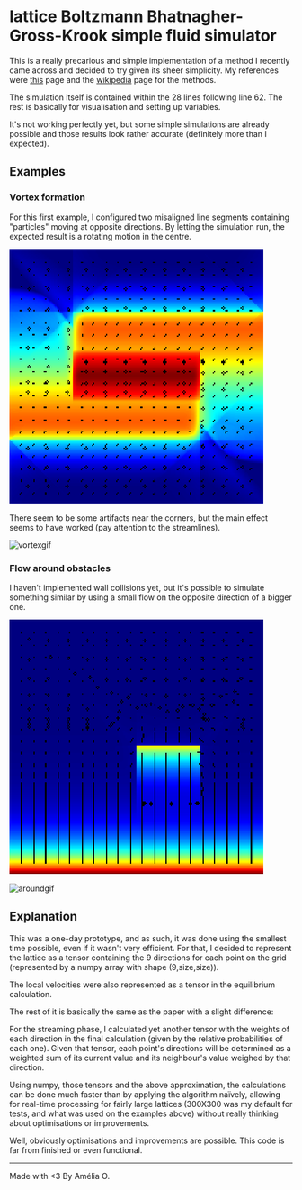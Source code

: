 # lattice Boltzmann Bhatnagher-Gross-Krook simple fluid simulator

This is a really precarious and simple implementation of a method I recently came across and decided to try given its sheer simplicity. My references were [this](https://web.archive.org/web/20081112022707/http://www.science.uva.nl/research/scs/projects/lbm_web/lbm.html) page and the [wikipedia](https://en.wikipedia.org/wiki/Lattice_Boltzmann_methods) page for the methods.

The simulation itself is contained within the 28 lines following line 62. The rest is basically for visualisation and setting up variables.

It's not working perfectly yet, but some simple simulations are already possible and those results look rather accurate (definitely more than I expected).

## Examples

### Vortex formation
For this first example, I configured two misaligned line segments containing "particles" moving at opposite directions. By letting the simulation run, the expected result is a rotating motion in the centre.

![vortex](imgs/vortex.png)

There seem to be some artifacts near the corners, but the main effect seems to have worked (pay attention to the streamlines).

![vortexgif](imgs/vortex.gif)

### Flow around obstacles

I haven't implemented wall collisions yet, but it's possible to simulate something similar by using a small flow on the opposite direction of a bigger one.

![around](imgs/around.png)

![aroundgif](imgs/around.gif)

## Explanation

This was a one-day prototype, and as such, it was done using the smallest time possible, even if it wasn't very efficient. For that, I decided to represent the lattice as a tensor containing the 9 directions for each point on the grid (represented by a numpy array with shape (9,size,size)).

The local velocities were also represented as a tensor in the equilibrium calculation.

The rest of it is basically the same as the paper with a slight difference:

For the streaming phase, I calculated yet another tensor with the weights of each direction in the final calculation (given by the relative probabilities of each one). Given that tensor, each point's directions will be determined as a weighted sum of its current value and its neighbour's value weighed by that direction.

Using numpy, those tensors and the above approximation, the calculations can be done much faster than by applying the algorithm naïvely, allowing for real-time processing for fairly large lattices (300X300 was my default for tests, and what was used on the examples above) without really thinking about optimisations or improvements.

Well, obviously optimisations and improvements are possible. This code is far from finished or even functional.

---
Made with <3 By Amélia O.